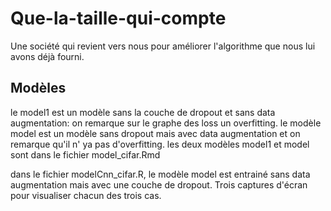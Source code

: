 # Que-la-taille-qui-compte
Une société qui revient vers nous pour améliorer l'algorithme que nous lui avons déjà fourni.
## Modèles
le model1 est un modèle sans la couche de dropout et sans data augmentation: on remarque sur le graphe des loss un overfitting.
le modèle model est un modèle sans dropout mais avec data augmentation et on remarque qu'il n' ya pas d'overfitting.
les deux modèles model1 et model sont dans le fichier model_cifar.Rmd

dans le fichier modelCnn_cifar.R, le modèle model est entrainé sans data augmentation mais avec une couche de dropout.
Trois captures d'écran pour visualiser chacun des trois cas. 
